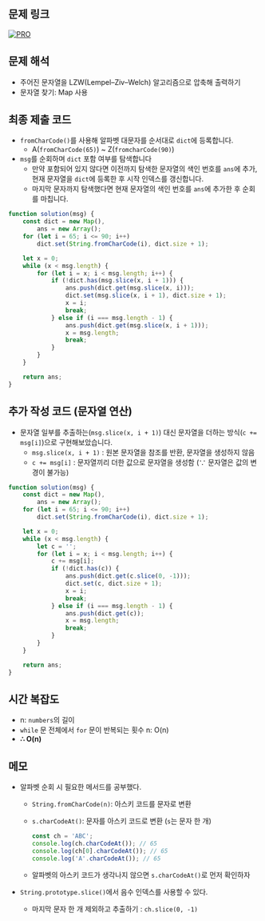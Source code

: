 ## 문제 링크

[![PRO]][Link]

## 문제 해석

-   주어진 문자열을 LZW(Lempel–Ziv–Welch) 알고리즘으로 압축해 출력하기
-   문자열 찾기: Map 사용

## 최종 제출 코드

-   `fromCharCode()`를 사용해 알파벳 대문자를 순서대로 `dict`에 등록합니다.
    -   A(`fromCharCode(65)`) ~ Z(`fromcharCode(90)`)
-   `msg`를 순회하며 `dict` 포함 여부를 탐색합니다
    -   만약 포함되어 있지 않다면 이전까지 탐색한 문자열의 색인 번호를 `ans`에 추가, 현재 문자열을 `dict`에 등록한 후 시작 인덱스를 갱신합니다.
    -   마지막 문자까지 탐색했다면 현재 문자열의 색인 번호를 `ans`에 추가한 후 순회를 마칩니다.

```js
function solution(msg) {
    const dict = new Map(),
        ans = new Array();
    for (let i = 65; i <= 90; i++)
        dict.set(String.fromCharCode(i), dict.size + 1);

    let x = 0;
    while (x < msg.length) {
        for (let i = x; i < msg.length; i++) {
            if (!dict.has(msg.slice(x, i + 1))) {
                ans.push(dict.get(msg.slice(x, i)));
                dict.set(msg.slice(x, i + 1), dict.size + 1);
                x = i;
                break;
            } else if (i === msg.length - 1) {
                ans.push(dict.get(msg.slice(x, i + 1)));
                x = msg.length;
                break;
            }
        }
    }

    return ans;
}
```

## 추가 작성 코드 (문자열 연산)

-   문자열 일부를 추출하는(`msg.slice(x, i + 1)`) 대신 문자열을 더하는 방식(`c += msg[i]`)으로 구현해보았습니다.
    -   `msg.slice(x, i + 1)` : 원본 문자열을 참조를 반환, 문자열을 생성하지 않음
    -   `c += msg[i]` : 문자열끼리 더한 값으로 문자열을 생성함 (∵ 문자열은 값의 변경이 불가능)

```js
function solution(msg) {
    const dict = new Map(),
        ans = new Array();
    for (let i = 65; i <= 90; i++)
        dict.set(String.fromCharCode(i), dict.size + 1);

    let x = 0;
    while (x < msg.length) {
        let c = '';
        for (let i = x; i < msg.length; i++) {
            c += msg[i];
            if (!dict.has(c)) {
                ans.push(dict.get(c.slice(0, -1)));
                dict.set(c, dict.size + 1);
                x = i;
                break;
            } else if (i === msg.length - 1) {
                ans.push(dict.get(c));
                x = msg.length;
                break;
            }
        }
    }

    return ans;
}
```

## 시간 복잡도

-   n: `numbers`의 길이
-   `while` 문 전체에서 `for` 문이 반복되는 횟수 n: O(n)
-   **∴ O(n)**

## 메모

-   알파벳 순회 시 필요한 메서드를 공부했다.

    -   `String.fromCharCode(n)`: 아스키 코드를 문자로 변환
    -   `s.charCodeAt()`: 문자를 아스키 코드로 변환 (`s`는 문자 한 개)

        ```js
        const ch = 'ABC';
        console.log(ch.charCodeAt()); // 65
        console.log(ch[0].charCodeAt()); // 65
        console.log('A'.charCodeAt()); // 65
        ```

    -   알파벳의 아스키 코드가 생각나지 않으면 `s.charCodeAt()`로 먼저 확인하자

-   `String.prototype.slice()`에서 음수 인덱스를 사용할 수 있다.
    -   마지막 문자 한 개 제외하고 추출하기 : `ch.slice(0, -1)`

<!---------------------------------------------------------------------------->

[PRO]: https://github.com/chopinoff/js-algorithm/assets/107768516/6bb592e8-21d7-4244-91bb-8708f1f8ebb0
[BOJ]: https://github.com/chopinoff/js-algorithm/assets/107768516/ab4a009d-7575-4362-8a74-ebd2476570e4
[Link]: https://school.programmers.co.kr/learn/courses/30/lessons/17684
